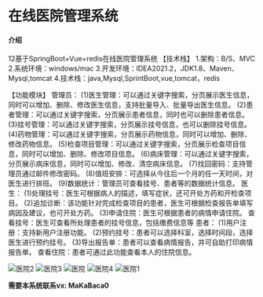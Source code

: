# 在线医院管理系统

#### 介绍
12基于SpringBoot+Vue+redis在线医院管理系统
【技术栈】
1.架构：B/S、MVC
2.系统环境：windows/mac
3.开发环境：IDEA2021.2，JDK1.8、Maven、Mysql,tomcat
4.技术栈：java,Mysql,SprintBoot,vue,tomcat，redis

【功能模块】
管理员：
(1)医生管理：可以通过关键字搜索，分页展示医生信息，同时可以增加、删除、修改医生信息，支持批量导入、批量导出医生信息。
(2)患者管理：可以通过关键字搜索，分页展示患者信息，同时也可以删除患者信息。
(3)挂号管理：可以通过关键字搜索，分页展示挂号信息，也可以删除挂号信息。
(4)药物管理：可以通过关键字搜索，分页展示药物信息，同时可以增加、删除、修改药物信息。
(5)检查项目管理：可以通过关键字搜索，分页展示检查项目信息，同时可以增加、删除、修改项目信息。
(6)病床管理：可以通过关键字搜索，分页展示病床信息，同时可以增加、修改、清空病床信息。
(7)找回密码：支持管理员通过邮件修改密码。
(8)值班安排：可选择从今往后一个月的任一天时间，对医生进行排班。
(9)数据统计：管理员可查看挂号、患者等的数据统计信息。
医生：
(1)处理挂号：医生可根据病人的描述，填写症状，还可开处方药和开检查项目。
(2)追加诊断：该功能针对完成检查项目的患者，医生可根据检查报告单填写病因及建议，也可开处方药。
(3)申请住院：医生可根据患者的病情申请住院。
查看挂号：医生可查看所处理患者的挂号信息，包括缴费信息等
患者：
(1)用户注册：支持新用户注册功能。
(2)预约挂号：患者可以选择科室，选择时间段，选择医生进行预约挂号。
(3)导出报告单：患者可以查看病情报告，并可自助打印病情报告单。
查看住院：患者可通过此功能查看本人的住院信息。

![医院2](https://github.com/MaCa-BaKa/Onlinehospital-zaixianyiyuanxitong/assets/102128690/f9912e2b-c681-43fd-aa03-32d84d31deca)
![医院3](https://github.com/MaCa-BaKa/Onlinehospital-zaixianyiyuanxitong/assets/102128690/77b4b7cf-8722-4721-abcd-86652294f5f7)
![医院](https://github.com/MaCa-BaKa/Onlinehospital-zaixianyiyuanxitong/assets/102128690/9401a3e9-75b6-497f-97aa-079c9812aeff)
![医院4](https://github.com/MaCa-BaKa/Onlinehospital-zaixianyiyuanxitong/assets/102128690/7064b7fc-f8e3-4ffb-8330-7d6dab51d289)
![医院1](https://github.com/MaCa-BaKa/Onlinehospital-zaixianyiyuanxitong/assets/102128690/18eb5dc8-e346-4532-bc19-2da998915e5b)


**需要本系统联系vx: MaKaBaca0**
